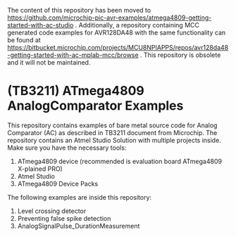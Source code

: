 The content of this repository has been moved to https://github.com/microchip-pic-avr-examples/atmega4809-getting-started-with-ac-studio . Additionally, a repository containing MCC generated code examples for AVR128DA48 with the same functionality can be found at https://bitbucket.microchip.com/projects/MCU8NPIAPPS/repos/avr128da48-getting-started-with-ac-mplab-mcc/browse . This repository is obsolete and it will not be maintained.

(TB3211) ATmega4809 AnalogComparator Examples
===

This repository contains examples of bare metal source code for Analog Comparator (AC) as described in TB3211 document from Microchip.
The repository contains an Atmel Studio Solution with multiple projects inside. Make sure you have the necessary tools:
1. ATmega4809 device (recommended is evaluation board ATmega4809 X-plained PRO)
2. Atmel Studio
3. ATmega4809 Device Packs

The following examples are inside this repository:
1. Level crossing detector 
2. Preventing false spike detection
3. AnalogSignalPulse_DurationMeasurement 
